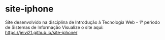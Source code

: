 # site-iphone
Site desenvolvido na disciplina de Introdução à Tecnologia Web - 1º período de Sistemas de Informação
Visualize o site aqui: https://jeivi21.github.io/site-iphone/
